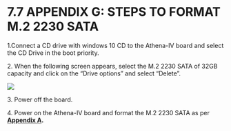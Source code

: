 # 7.7 APPENDIX G: STEPS TO FORMAT M.2 2230 SATA

1.Connect a CD drive with windows 10 CD to the Athena-IV board and select the CD Drive in the boot priority.

2\. When the following screen appears, select the M.2 2230 SATA of 32GB capacity and click on the “Drive options” and select “Delete”.

![](broken-reference)

3\. Power off the board.

4\. Power on the Athena-IV board and format the M.2 2230 SATA as per [**Appendix A**](7.1-appendix-a-steps-to-make-usb-m.2-2230-sata-drive-bootable.md)**.**



